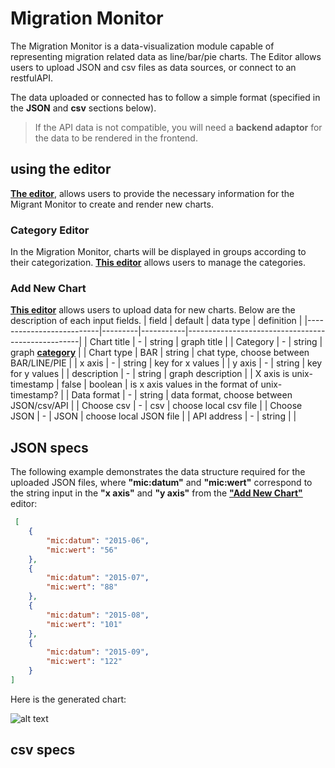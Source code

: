 # Migration Monitor
The Migration Monitor is a data-visualization module capable of representing migration related data as line/bar/pie charts.
The Editor allows users to upload JSON and csv files as data sources, or connect to an restfulAPI.

The data uploaded or connected has to follow a simple format (specified in the **JSON** and **csv** sections below).

> If the API data is not compatible, you will need a **backend adaptor** for the data to be rendered in the frontend.

## using the editor

**[The editor](http://localhost:8080/situation/editor)**, allows users to provide the necessary information for the Migrant Monitor to create and render new charts.

### Category Editor
In the Migration Monitor, charts will be displayed in groups according to their categorization.
**[This editor](http://localhost:8080/situation/editor#CategoryEditor)** allows users to manage the categories.

### Add New Chart
**[This editor](http://localhost:8080/situation/editor#AddNewChart)** allows users to upload data for new charts.
Below are the description of each input fields.
| field                    | default | data type | definition                                        |
|--------------------------|---------|-----------|---------------------------------------------------|
| Chart title              | -       | string    | graph title                                       |
| Category                 | -       | string    | graph **[category](#category-editor)**            |
| Chart type               | BAR     | string    | chat type, choose between BAR/LINE/PIE            |
| x axis                   | -       | string    | key for x values                                  |
| y axis                   | -       | string    | key for y values                                  |
| description              | -       | string    | graph description                                 |
| X axis is unix-timestamp | false   | boolean   | is x axis values in the format of unix-timestamp? |
| Data format              | -       | string    | data format, choose between JSON/csv/API          |
| Choose csv               | -       | csv       | choose local csv file                             |
| Choose JSON              | -       | JSON      | choose local JSON file                            |
| API address              | -       | string    |                                                   |

## JSON specs

The following example demonstrates the data structure required for the uploaded JSON files, 
where **"mic:datum"** and **"mic:wert"** correspond to the string input in the **"x axis"** and **"y axis"** from the **["Add New Chart"](#add-new-chart)** editor:

``` json
 [
    {
        "mic:datum": "2015-06",
        "mic:wert": "56"
    },
    {
        "mic:datum": "2015-07",
        "mic:wert": "88"
    },
    {
        "mic:datum": "2015-08",
        "mic:wert": "101"
    },
    {
        "mic:datum": "2015-09",
        "mic:wert": "122"
    }
]
```

Here is the generated chart:

![alt text](https://github.com/micado-eu/pa_application/blob/master/doc/img/migration_monitor/linechart.png?raw=true "line chart example")

## csv specs
